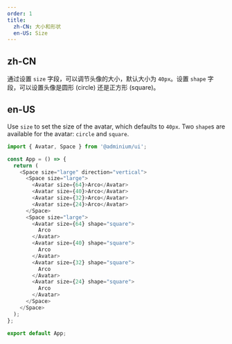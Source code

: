 ```yaml
---
order: 1
title:
  zh-CN: 大小和形状
  en-US: Size
---
```


## zh-CN

通过设置 `size` 字段，可以调节头像的大小，默认大小为 `40px`。设置 `shape` 字段，可以设置头像是圆形 (circle) 还是正方形 (square)。

## en-US

Use `size` to set the size of the avatar, which defaults to `40px`. Two `shape`s are available for the avatar: `circle` and `square`.

```js
import { Avatar, Space } from '@adminium/ui';

const App = () => {
  return (
    <Space size="large" direction="vertical">
      <Space size="large">
        <Avatar size={64}>Arco</Avatar>
        <Avatar size={40}>Arco</Avatar>
        <Avatar size={32}>Arco</Avatar>
        <Avatar size={24}>Arco</Avatar>
      </Space>
      <Space size="large">
        <Avatar size={64} shape="square">
          Arco
        </Avatar>
        <Avatar size={40} shape="square">
          Arco
        </Avatar>
        <Avatar size={32} shape="square">
          Arco
        </Avatar>
        <Avatar size={24} shape="square">
          Arco
        </Avatar>
      </Space>
    </Space>
  );
};

export default App;
```
